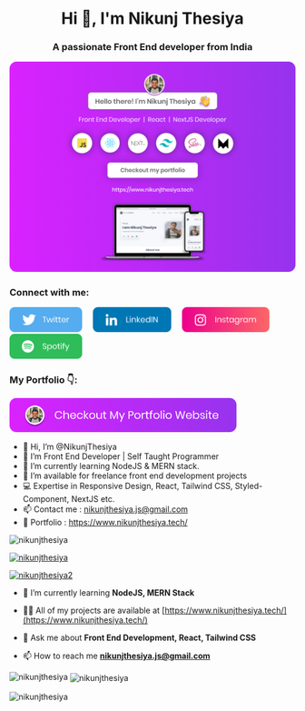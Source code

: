 <h1 align="center">Hi 👋, I'm Nikunj Thesiya</h1>
<h3 align="center">A passionate Front End developer from India</h3>

<a href="https://www.nikunjthesiya.tech/" target="_blank"><img src="https://github.com/NikunjThesiya/NikunjThesiya/blob/main/nikunjthesiyabanner.png" alt="Nikunj Thesiya GitHub header image"></a>

<h3 align="left">Connect with me:</h3>

<p>
  <a href="https://twitter.com/NikunjThesiya2"><img src="https://github.com/NikunjThesiya/NikunjThesiya/blob/main/twitterlogo.png" height=44></a> &nbsp; &nbsp; <a href="https://www.linkedin.com/in/nikunjthesiya/"><img src="https://github.com/NikunjThesiya/NikunjThesiya/blob/main/linkedinlogo.png" height=44></a> &nbsp; &nbsp; <a href="https://www.instagram.com/ll_nikunj.thesiya_ll/"><img src="https://github.com/NikunjThesiya/NikunjThesiya/blob/main/instagramlogo.png" height=44></a> &nbsp; &nbsp; <a href="https://open.spotify.com/user/31crz5k4dzevnbmicr5lcng6pdne?si=1edb9d19cd7e4461"><img src="https://github.com/NikunjThesiya/NikunjThesiya/blob/main/spotifylogo.png" height=44></a>

</p>

<h3 align="left">My Portfolio 👇:</h3>

<p><a href="https://www.nikunjthesiya.tech/"><img src="https://github.com/NikunjThesiya/NikunjThesiya/blob/main/Images/checkoutimage.png" width=400></a></p>


- 👋 Hi, I’m @NikunjThesiya
- 👀 I’m Front End Developer | Self Taught Programmer
- 🌱 I’m currently learning NodeJS & MERN stack.
- 💞️ I’m available for freelance front end development projects
- 💻 Expertise in Responsive Design, React, Tailwind CSS, Styled-Component, NextJS etc.
- 📫 Contact me : nikunjthesiya.js@gmail.com
- 🙂 Portfolio : https://www.nikunjthesiya.tech/

<p align="left"> <img src="https://komarev.com/ghpvc/?username=nikunjthesiya&label=Profile%20views&color=0e75b6&style=flat" alt="nikunjthesiya" /> </p>

<p align="left"> <a href="https://github.com/ryo-ma/github-profile-trophy"><img src="https://github-profile-trophy.vercel.app/?username=nikunjthesiya" alt="nikunjthesiya" /></a> </p>

<p align="left"> <a href="https://twitter.com/nikunjthesiya2" target="blank"><img src="https://img.shields.io/twitter/follow/nikunjthesiya2?logo=twitter&style=for-the-badge" alt="nikunjthesiya2" /></a> </p>

- 🌱 I’m currently learning **NodeJS, MERN Stack**

- 👨‍💻 All of my projects are available at [https://www.nikunjthesiya.tech/](https://www.nikunjthesiya.tech/)

- 💬 Ask me about **Front End Development, React, Tailwind CSS**

- 📫 How to reach me **nikunjthesiya.js@gmail.com**

<p><img align="left" src="https://github-readme-stats.vercel.app/api/top-langs?username=nikunjthesiya&show_icons=true&locale=en&layout=compact" alt="nikunjthesiya" /></p>

<p>&nbsp;<img align="center" src="https://github-readme-stats.vercel.app/api?username=nikunjthesiya&show_icons=true&locale=en" alt="nikunjthesiya" /></p>

<p><img align="center" src="https://github-readme-streak-stats.herokuapp.com/?user=nikunjthesiya&" alt="nikunjthesiya" /></p>

<!---
NikunjThesiya/NikunjThesiya is a ✨ special ✨ repository because its `README.md` (this file) appears on your GitHub profile.
You can click the Preview link to take a look at your changes.
--->
